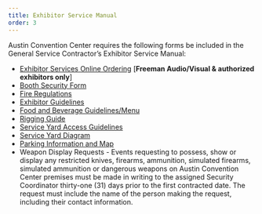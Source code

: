 ```yaml
---
title: Exhibitor Service Manual
order: 3
---
```


Austin Convention Center requires the following forms be included in the General Service Contractor’s Exhibitor Service Manual:

- [Exhibitor Services Online Ordering](https://austincc.ungerboeck.com/prod/ungerboeck.cshtml?AppCode=COE&CC=1&OrgCode=10) [**Freeman Audio/Visual & authorized exhibitors only**]
- [Booth Security Form](https://assets.austinconventioncenter.com/2023/ACCD_Exhibitor_Booth_Security_Form-FY20_Rates.pdf)
- [Fire Regulations](/fire_department_regulations)
- [Exhibitor Guidelines](https://assets.austinconventioncenter.com/2023/ACC_Exhibitors_Labor_Charges.pdf)
- [Food and Beverage Guidelines/Menu](https://assets.austinconventioncenter.com/2023/Booth_Catering_Menu_2023.pdf)
- [Rigging Guide](https://assets.austinconventioncenter.com/2023/accd-rigging-guide-feb-23.pdf)
- [Service Yard Access Guidelines](https://assets.austinconventioncenter.com/2023/ACCD_Event_Security_and_Safety_Rules.pdf)
- [Service Yard Diagram](https://assets.austinconventioncenter.com/2023/ACC_Service_Yard_Diagram.pdf)
- [Parking Information and Map](https://www.austinconventioncenter.com/directions-and-parking/)
- Weapon Display Requests - Events requesting to possess, show or display any restricted knives, firearms, ammunition, simulated firearms, simulated ammunition or dangerous weapons on Austin Convention Center premises must be made in writing to the assigned Security Coordinator thirty-one (31) days prior to the first contracted date. The request must include the name of the person making the request, including their contact information.
